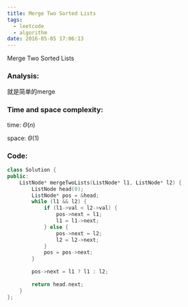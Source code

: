 ```yaml
---
title: Merge Two Sorted Lists
tags:
  - leetcode
  - algorithm
date: 2016-05-05 17:06:13
---
```

>
Merge Two Sorted Lists
>

### Analysis:
就是简单的merge
### Time and space complexity:
time: $\Theta (n)$

space: $\Theta (1)$
### Code:
```cpp
class Solution {
public:
    ListNode* mergeTwoLists(ListNode* l1, ListNode* l2) {
        ListNode head(0);
        ListNode* pos = &head;
        while (l1 && l2) {
            if (l1->val < l2->val) {
                pos->next = l1;
                l1 = l1->next;
            } else {
                pos->next = l2;
                l2 = l2->next;
            }
            pos = pos->next;
        }
        
        pos->next = l1 ? l1 : l2;
        
        return head.next;
    }
};
```
